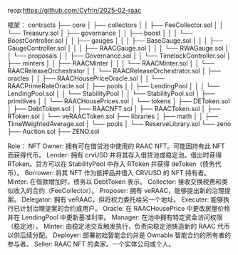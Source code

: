 reop:https://github.com/Cyfrin/2025-02-raac

框架：
contracts
├── core
│   ├── collectors
│   │   ├── FeeCollector.sol
│   │   └── Treasury.sol
│   ├── governance
│   │   ├── boost
│   │   │   └── BoostController.sol
│   │   ├── gauges
│   │   │   ├── BaseGauge.sol
│   │   │   ├── GaugeController.sol
│   │   │   ├── RAACGauge.sol
│   │   │   └── RWAGauge.sol
│   │   └── proposals
│   │       ├── Governance.sol
│   │       └── TimelockController.sol
│   ├── minters
│   │   ├── RAACMinter
│   │   │   └── RAACMinter.sol
│   │   └── RAACReleaseOrchestrator
│   │       └── RAACReleaseOrchestrator.sol
│   ├── oracles
│   │   ├── RAACHousePriceOracle.sol
│   │   └── RAACPrimeRateOracle.sol
│   ├── pools
│   │   ├── LendingPool
│   │   │   └── LendingPool.sol
│   │   └── StabilityPool
│   │       └── StabilityPool.sol
│   ├── primitives
│   │   └── RAACHousePrices.sol
│   └── tokens
│       ├── DEToken.sol
│       ├── DebtToken.sol
│       ├── RAACNFT.sol
│       ├── RAACToken.sol
│       ├── RToken.sol
│       └── veRAACToken.sol
├── libraries
│   ├── math
│   │   ├── TimeWeightedAverage.sol
│   └── pools
│       └── ReserveLibrary.sol
└── zeno
    ├── Auction.sol
    ├── ZENO.sol


Role：
NFT Owner: 拥有可在借贷池中使用的 RAAC NFT。可能因持有此 NFT 而获得代币。
Lender: 拥有 crvUSD 并将其存入借贷池或稳定池。借出时获得 RToken。贷方可以在 StabilityPool 中存入 RToken 并获得 deToken（债务代币）。
Borrower: 将其 NFT 作为抵押品并借入 CRVUSD 的 NFT 持有者。
Minter: 在借款增加时，债务以 DebtToken 表示。
Collector: 接收交换税费和类似收入的合约（FeeCollector）。
Proposer: 拥有 veRAAC，能够提出新的治理提案。
Delegator: 拥有 veRAAC，但将权力委托给另一个地址。
Executer: 能够执行已计划治理提案的合约或用户。
Oracle: 在 RAACHousePrice 中更改房屋价格并在 LendingPool 中更新基准利率。
Manager: 在池中拥有特定资金访问权限（稳定池）。
Minter: 由稳定池交互触发执行，负责向稳定池铸造新的 RAAC 代币以供后续分配。
Deployer: 部署初始智能合约并是 Ownable 智能合约的所有者的参与者。
Seller: RAAC NFT 的卖家。一个实体公司或个人。